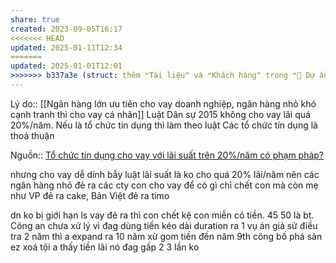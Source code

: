 ```yaml
---
share: true
created: 2023-09-05T16:17
<<<<<<< HEAD
updated: 2025-01-11T12:34
=======
updated: 2025-01-01T12:01
>>>>>>> b337a3e (struct: thêm ❝Tài liệu❞ và ❝Khách hàng❞ trong ❝📐 Dự án/Giúp nhau thoát nợ/❞)
---
```

Lý do:: [[Ngân hàng lớn ưu tiên cho vay doanh nghiệp, ngân hàng nhỏ khó cạnh tranh thì cho vay cá nhân]]
Luật Dân sự 2015 không cho vay lãi quá 20%/năm. Nếu là tổ chức tín dụng thì làm theo luật Các tổ chức tín dụng là thoả thuận 

Nguồn:: [Tổ chức tín dụng cho vay với lãi suất trên 20%/năm có phạm pháp?](https://thuvienphapluat.vn/banan/tin-tuc/to-chuc-tin-dung-cho-vay-voi-lai-suat-tren-20nam-co-pham-phap-7696)

nhưng cho vay dễ dính bẫy luật lãi suất là ko cho quá 20% lãi/năm nên các ngân hàng nhỏ đẻ ra các cty con cho vay để có gì chỉ chết con mà còn mẹ
như VP đẻ ra cake, Bản Việt đẻ ra timo

dn ko bị giới hạn ls vay
đẻ ra thì con chết kệ con miễn có tiền. 45 50 là bt.
Công an chưa xử lý vì đag dùng tiền kéo dài duration ra
1 vụ án giả sử điều tra 2 năm
thì a expand ra 10 năm xử
gom tiền đến năm 9th công bố phá sản
ez xoá tội
a thấy tiền lãi nó đag gấp 2 3 lần ko

